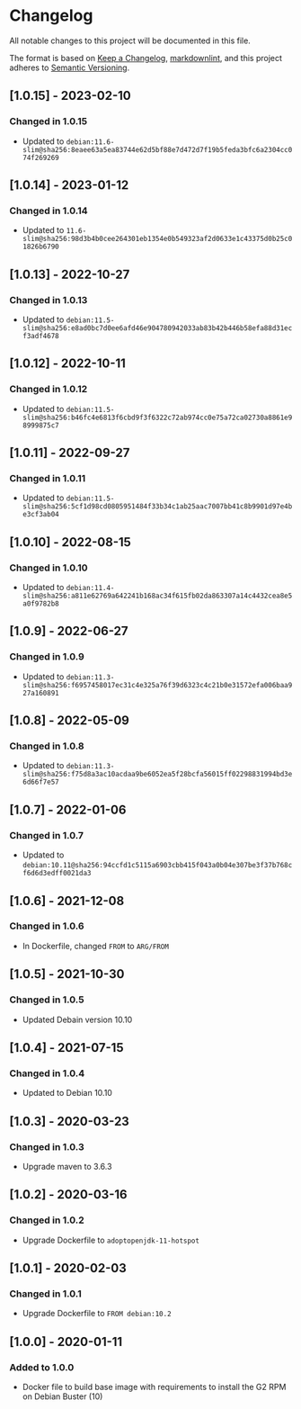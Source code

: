 # Changelog

All notable changes to this project will be documented in this file.

The format is based on [Keep a Changelog](https://keepachangelog.com/en/1.0.0/),
[markdownlint](https://dlaa.me/markdownlint/),
and this project adheres to [Semantic Versioning](https://semver.org/spec/v2.0.0.html).

## [1.0.15] - 2023-02-10

### Changed in 1.0.15

 - Updated to `debian:11.6-slim@sha256:8eaee63a5ea83744e62d5bf88e7d472d7f19b5feda3bfc6a2304cc074f269269`

## [1.0.14] - 2023-01-12

### Changed in 1.0.14

 - Updated to `11.6-slim@sha256:98d3b4b0cee264301eb1354e0b549323af2d0633e1c43375d0b25c01826b6790`

## [1.0.13] - 2022-10-27

### Changed in 1.0.13

 - Updated to `debian:11.5-slim@sha256:e8ad0bc7d0ee6afd46e904780942033ab83b42b446b58efa88d31ecf3adf4678`

## [1.0.12] - 2022-10-11

### Changed in 1.0.12

 - Updated to `debian:11.5-slim@sha256:b46fc4e6813f6cbd9f3f6322c72ab974cc0e75a72ca02730a8861e98999875c7`

## [1.0.11] - 2022-09-27

### Changed in 1.0.11

 - Updated to `debian:11.5-slim@sha256:5cf1d98cd0805951484f33b34c1ab25aac7007bb41c8b9901d97e4be3cf3ab04`

## [1.0.10] - 2022-08-15

### Changed in 1.0.10

 - Updated to `debian:11.4-slim@sha256:a811e62769a642241b168ac34f615fb02da863307a14c4432cea8e5a0f9782b8`

## [1.0.9] - 2022-06-27

### Changed in 1.0.9

- Updated to `debian:11.3-slim@sha256:f6957458017ec31c4e325a76f39d6323c4c21b0e31572efa006baa927a160891`

## [1.0.8] - 2022-05-09

### Changed in 1.0.8

- Updated to `debian:11.3-slim@sha256:f75d8a3ac10acdaa9be6052ea5f28bcfa56015ff02298831994bd3e6d66f7e57`

## [1.0.7] - 2022-01-06

### Changed in 1.0.7

- Updated to `debian:10.11@sha256:94ccfd1c5115a6903cbb415f043a0b04e307be3f37b768cf6d6d3edff0021da3`

## [1.0.6] - 2021-12-08

### Changed in 1.0.6

- In Dockerfile, changed `FROM` to `ARG/FROM`

## [1.0.5] - 2021-10-30

### Changed in 1.0.5

- Updated Debain version 10.10

## [1.0.4] - 2021-07-15

### Changed in 1.0.4

- Updated to Debian 10.10

## [1.0.3] - 2020-03-23

### Changed in 1.0.3

- Upgrade maven to 3.6.3

## [1.0.2] - 2020-03-16

### Changed in 1.0.2

- Upgrade Dockerfile to `adoptopenjdk-11-hotspot`

## [1.0.1] - 2020-02-03

### Changed in 1.0.1

- Upgrade Dockerfile to `FROM debian:10.2`

## [1.0.0] - 2020-01-11

### Added to 1.0.0

- Docker file to build base image with requirements to install the G2 RPM on Debian Buster (10)
